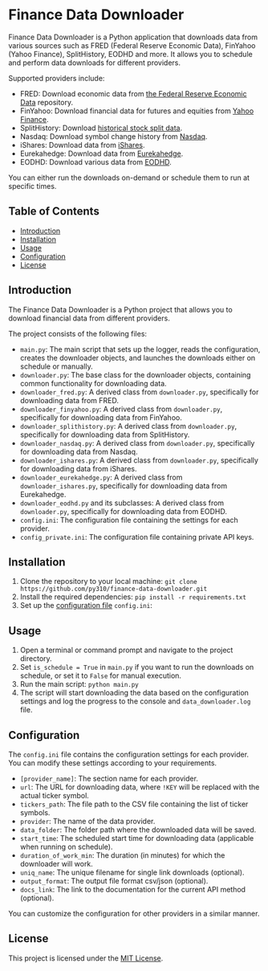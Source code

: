 # Finance Data Downloader

Finance Data Downloader is a Python application that downloads data from various sources such as FRED (Federal Reserve Economic Data), FinYahoo (Yahoo Finance), SplitHistory, EODHD and more. It allows you to schedule and perform data downloads for different providers.

Supported providers include:

- FRED: Download economic data from [the Federal Reserve Economic Data](https://fred.stlouisfed.org/) repository.
- FinYahoo: Download financial data for futures and equities from [Yahoo Finance](https://finance.yahoo.com/).
- SplitHistory: Download [historical stock split data](https://www.splithistory.com/).
- Nasdaq: Download symbol change history from [Nasdaq](https://www.nasdaq.com/market-activity/stocks/symbol-change-history).
- iShares: Download data from [iShares](https://www.ishares.com/uk).
- Eurekahedge: Download data from [Eurekahedge](https://www.eurekahedge.com/Indices/).
- EODHD: Download various data from [EODHD](https://eodhd.com/).

You can either run the downloads on-demand or schedule them to run at specific times.

## Table of Contents
- [Introduction](#introduction)
- [Installation](#installation)
- [Usage](#usage)
- [Configuration](#configuration)
- [License](#license)

## Introduction
The Finance Data Downloader is a Python project that allows you to download financial data from different providers.

The project consists of the following files:
- `main.py`: The main script that sets up the logger, reads the configuration, creates the downloader objects, and launches the downloads either on schedule or manually.
- `downloader.py`: The base class for the downloader objects, containing common functionality for downloading data.
- `downloader_fred.py`: A derived class from `downloader.py`, specifically for downloading data from FRED.
- `downloader_finyahoo.py`: A derived class from `downloader.py`, specifically for downloading data from FinYahoo.
- `downloader_splithistory.py`: A derived class from `downloader.py`, specifically for downloading data from SplitHistory.
- `downloader_nasdaq.py`: A derived class from `downloader.py`, specifically for downloading data from Nasdaq.
- `downloader_ishares.py`: A derived class from `downloader.py`, specifically for downloading data from iShares.
- `downloader_eurekahedge.py`: A derived class from `downloader_ishares.py`, specifically for downloading data from Eurekahedge.
- `downloader_eodhd.py` and its subclasses: A derived class from `downloader.py`, specifically for downloading data from EODHD.
- `config.ini`: The configuration file containing the settings for each provider.
- `config_private.ini`: The configuration file containing private API keys.

## Installation
1. Clone the repository to your local machine: `git clone https://github.com/py310/finance-data-downloader.git`
2. Install the required dependencies: `pip install -r requirements.txt`
3. Set up the [configuration file](#configuration) `config.ini`:

## Usage
1. Open a terminal or command prompt and navigate to the project directory.
2. Set `is_schedule = True` in `main.py` if you want to run the downloads on schedule, or set it to `False` for manual execution.
3. Run the main script: `python main.py`
4. The script will start downloading the data based on the configuration settings and log the progress to the console and `data_downloader.log` file.

## Configuration
The `config.ini` file contains the configuration settings for each provider. You can modify these settings according to your requirements.

- `[provider_name]`: The section name for each provider.
- `url`: The URL for downloading data, where `!KEY` will be replaced with the actual ticker symbol.
- `tickers_path`: The file path to the CSV file containing the list of ticker symbols.
- `provider`: The name of the data provider.
- `data_folder`: The folder path where the downloaded data will be saved.
- `start_time`: The scheduled start time for downloading data (applicable when running on schedule).
- `duration_of_work_min`: The duration (in minutes) for which the downloader will work.
- `uniq_name`: The unique filename for single link downloads (optional).
- `output_format`: The output file format csv/json (optional).
- `docs_link`: The link to the documentation for the current API method (optional).

You can customize the configuration for other providers in a similar manner.

## License
This project is licensed under the [MIT License](LICENSE).
